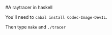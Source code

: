 #A raytracer in haskell

You'll need to `cabal install Codec-Image-DevIL`.

Then type `make` and `./tracer`
